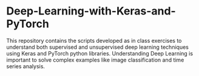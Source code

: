 # Deep-Learning-with-Keras-and-PyTorch
This repository contains the scripts developed as in class exercises to understand both supervised and unsupervised deep learning techniques using Keras and PyTorch python libraries.
Understanding Deep Learning is important to solve complex examples like image classification and time series analysis.
